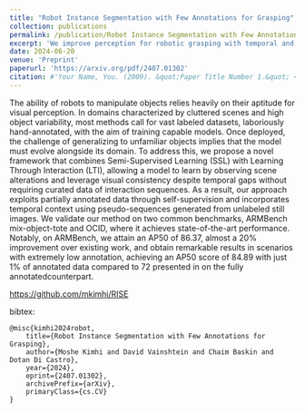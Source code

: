 ```yaml
---
title: "Robot Instance Segmentation with Few Annotations for Grasping"
collection: publications
permalink: /publication/Robot Instance Segmentation with Few Annotations for Grasping
excerpt: 'We improve perception for robotic grasping with temporal and identification consistency'
date: 2024-06-20
venue: 'Preprint'
paperurl: 'https://arxiv.org/pdf/2407.01302'
citation: #'Your Name, You. (2009). &quot;Paper Title Number 1.&quot; <i>Journal 1</i>. 1(1).'
---
```


The ability of robots to manipulate objects relies heavily on their aptitude for visual perception. In domains characterized by cluttered scenes and high object variability, most methods call for vast labeled datasets, laboriously hand-annotated, with the aim of training capable models. Once deployed, the challenge of generalizing to unfamiliar objects implies that the model must evolve alongside its domain. To address this, we propose a novel framework that combines Semi-Supervised Learning (SSL) with Learning Through Interaction (LTI), allowing a model to learn by observing scene alterations and leverage visual consistency despite temporal gaps without requiring curated data of interaction sequences. As a result, our approach exploits partially annotated data through self-supervision and incorporates temporal context using pseudo-sequences generated from unlabeled still images. We validate our method on two common benchmarks, ARMBench mix-object-tote and OCID, where it achieves state-of-the-art performance. Notably, on ARMBench, we attain an AP50 of 86.37, almost a 20% improvement over existing work, and obtain remarkable results in scenarios with extremely low annotation, achieving an AP50 score of 84.89 with just 1% of annotated data compared to 72 presented in on the fully annotatedcounterpart.

https://github.com/mkimhi/RISE 

bibtex:
```
@misc{kimhi2024robot,
    title={Robot Instance Segmentation with Few Annotations for Grasping},
    author={Moshe Kimhi and David Vainshtein and Chaim Baskin and Dotan Di Castro},
    year={2024},
    eprint={2407.01302},
    archivePrefix={arXiv},
    primaryClass={cs.CV}
}
```